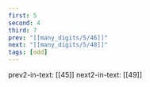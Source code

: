 ```yaml
---
first: 5
second: 4
third: 7
prev: "[[many_digits/5/46]]"
next: "[[many_digits/5/48]]"
tags: [odd]
---
```

prev2-in-text: [[45]]
next2-in-text: [[49]]
